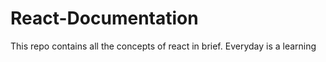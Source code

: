 # React-Documentation
This repo contains all the concepts of react in brief. Everyday is a learning
